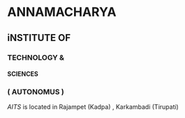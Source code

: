 # ANNAMACHARYA 
## iNSTITUTE OF 
### TECHNOLOGY &
#### SCIENCES

### ( AUTONOMUS )

*AITS* is located in Rajampet (Kadpa) , Karkambadi (Tirupati)
